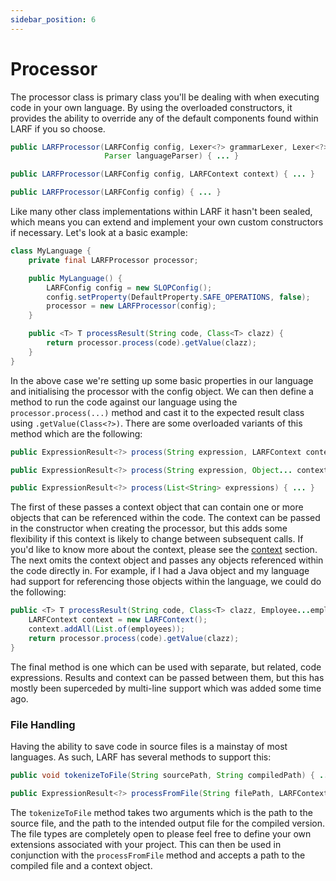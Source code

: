 ```yaml
---
sidebar_position: 6
---
```

# Processor
The processor class is primary class you'll be dealing with when executing code in your own language. By using the
overloaded constructors, it provides the ability to override any of the default components found within LARF if 
you so choose. 

```java
public LARFProcessor(LARFConfig config, Lexer<?> grammarLexer, Lexer<?> languageLexer, 
                     Parser languageParser) { ... }

public LARFProcessor(LARFConfig config, LARFContext context) { ... }

public LARFProcessor(LARFConfig config) { ... }
```
Like many other class implementations within LARF it hasn't been sealed, which means you can extend and implement
your own custom constructors if necessary. Let's look at a basic example:
```java
class MyLanguage {
    private final LARFProcessor processor;

    public MyLanguage() {
        LARFConfig config = new SLOPConfig();
        config.setProperty(DefaultProperty.SAFE_OPERATIONS, false);
        processor = new LARFProcessor(config);
    }

    public <T> T processResult(String code, Class<T> clazz) {
        return processor.process(code).getValue(clazz);
    }
}
```
In the above case we're setting up some basic properties in our language and initialising the processor with the
config object. We can then define a method to run the code against our language using the ``processor.process(...)``
method and cast it to the expected result class using ``.getValue(Class<?>)``. There are some overloaded variants
of this method which are the following:
```java
public ExpressionResult<?> process(String expression, LARFContext context) { ... }

public ExpressionResult<?> process(String expression, Object... contextObjects) { ... }

public ExpressionResult<?> process(List<String> expressions) { ... }
```
The first of these passes a context object that can contain one or more objects that can be referenced within the
code. The context can be passed in the constructor when creating the processor, but this adds some flexibility if
this context is likely to change between subsequent calls. If you'd like to know more about the context, please 
see the [context](./context.md) section. The next omits the context object and passes any objects referenced within 
the code directly in. For example, if I had a Java object and my language had support for referencing those objects
within the language, we could do the following:
```java
public <T> T processResult(String code, Class<T> clazz, Employee...employees) {
    LARFContext context = new LARFContext();
    context.addAll(List.of(employees));
    return processor.process(code).getValue(clazz);
}
```
The final method is one which can be used with separate, but related, code expressions. Results and context can be 
passed between them, but this has mostly been superceded by multi-line support which was added some time ago.

### File Handling
Having the ability to save code in source files is a mainstay of most languages. As such, LARF has several methods
to support this:
```java
public void tokenizeToFile(String sourcePath, String compiledPath) { ... }

public ExpressionResult<?> processFromFile(String filePath, LARFContext context) { ... }
```
The ``tokenizeToFile`` method takes two arguments which is the path to the source file, and the path to the intended
output file for the compiled version. The file types are completely open to please feel free to define your own
extensions associated with your project. This can then be used in conjunction with the ``processFromFile`` method
and accepts a path to the compiled file and a context object.